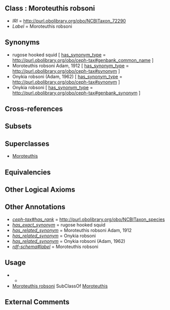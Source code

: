
## Class : Moroteuthis robsoni

 * *IRI* = http://purl.obolibrary.org/obo/NCBITaxon_72290
 * *Label* = Moroteuthis robsoni

## Synonyms

 * rugose hooked squid [ [has_synonym_type](../../pe/oboInOwl#hasSynonymType.md) = http://purl.obolibrary.org/obo/ceph-tax#genbank_common_name ]
 * Moroteuthis robsoni Adam, 1912 [ [has_synonym_type](../../pe/oboInOwl#hasSynonymType.md) = http://purl.obolibrary.org/obo/ceph-tax#synonym ]
 * Onykia robsoni (Adam, 1962) [ [has_synonym_type](../../pe/oboInOwl#hasSynonymType.md) = http://purl.obolibrary.org/obo/ceph-tax#synonym ]
 * Onykia robsoni [ [has_synonym_type](../../pe/oboInOwl#hasSynonymType.md) = http://purl.obolibrary.org/obo/ceph-tax#genbank_synonym ]

## Cross-references


## Subsets


## Superclasses

 * [Moroteuthis](../../NCBITaxon/66/NCBITaxon_34566.md)

## Equivalencies


## Other Logical Axioms


## Other Annotations

 * *[ceph-tax#has_rank](../../ceph-tax#has/nk/ceph-tax#has_rank.md)* = http://purl.obolibrary.org/obo/NCBITaxon_species
 * *[has_exact_synonym](../../ym/oboInOwl#hasExactSynonym.md)* = rugose hooked squid
 * *[has_related_synonym](../../ym/oboInOwl#hasRelatedSynonym.md)* = Moroteuthis robsoni Adam, 1912
 * *[has_related_synonym](../../ym/oboInOwl#hasRelatedSynonym.md)* = Onykia robsoni
 * *[has_related_synonym](../../ym/oboInOwl#hasRelatedSynonym.md)* = Onykia robsoni (Adam, 1962)
 * *[rdf-schema#label](../../el/rdf-schema#label.md)* = Moroteuthis robsoni

## Usage

 * -
 * [Moroteuthis robsoni](../../NCBITaxon/90/NCBITaxon_72290.md) SubClassOf [Moroteuthis](../../NCBITaxon/66/NCBITaxon_34566.md)

## External Comments


